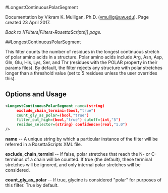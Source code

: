 #LongestContinuousPolarSegment

Documentation by Vikram K. Mulligan, Ph.D. (vmullig@uw.edu).  Page created 23 April 2017.

*Back to [[Filters|Filters-RosettaScripts]] page.*

##LongestContinuousPolarSegment

This filter counts the number of residues in the longest continuous stretch of polar amino acids in a structure.  Polar amino acids include Arg, Asn, Asp, Gln, Glu, His, Lys, Ser, and Thr (residues with the POLAR property in their params files).  By default, the filter rejects any structure with polar stretches longer than a threshold value (set to 5 residues unless the user overrides this).

## Options and Usage

```xml
<LongestContinuousPolarSegment name=(string)
     exclude_chain_termini=(bool,"true")
     count_gly_as_polar=(bool,"true")
     filter_out_high=(bool,"true") cutoff=(int,"5")
     residue_selector=(string) confidence=(real,"1.0")
/>
```

**name** -- A unique string by which a particular instance of the filter will be referred in a RosettaScripts XML file.

**exclude\_chain\_termini** -- If false, polar stretches that reach the N- or C-terminus of a chain will be counted.  If true (the default), these terminal stretches will be ignored, and only internal polar stretches will be considered.

**count\_gly\_as\_polar** -- If true, glycine is considered "polar" for purposes of this filter.  True by default.
